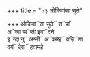 +++
title = "०३ ओकिवांसा सुते"

+++
ओकिवां᳓सा सुते᳓ स᳓चाँ  
अ᳓श्वा स᳓प्ती इवा᳓दने  
इ᳓न्द्रा नु᳓ अग्नी᳓ अ᳓वसेह᳓ वज्रि᳓णा  
वयं᳓ देवा᳓ हवामहे